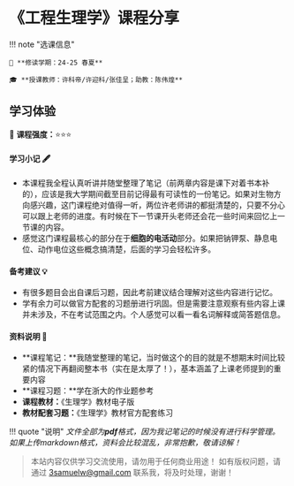 # 《工程生理学》课程分享

!!! note "选课信息"

	🔖 **修读学期：24-25 春夏**
	
	🎓 **授课教师：许科帝/许迎科/张佳呈；助教：陈伟煌**

## 学习体验

🧠 **课程强度：**⭐⭐⭐

#### 学习小记 🖋️

- 本课程我全程认真听讲并随堂整理了笔记（前两章内容是课下对着书本补的），应该是我大学期间截至目前记得最有可读性的一份笔记。如果对生物方向感兴趣，这门课程绝对值得一听，两位许老师讲的都挺清楚的，只要不分心可以跟上老师的进度。有时候在下一节课开头老师还会花一些时间来回忆上一节课的内容。
- 感觉这门课程最核心的部分在于**细胞的电活动**部分。如果把钠钾泵、静息电位、动作电位这些概念搞清楚，后面的学习会轻松许多。

#### 备考建议 💡

- 有很多题目会出自课后习题，因此考前建议结合理解对这些内容进行记忆。
- 学有余力可以做官方配套的习题册进行巩固。但是需要注意观察有些内容上课并未涉及，不在考试范围之内。个人感觉可以看一看名词解释或简答题信息。

#### 资料说明 📎

- **课程笔记：**我随堂整理的笔记，当时做这个的目的就是不想期末时间比较紧的情况下再翻阅整本书（实在是太厚了！），基本涵盖了上课老师提到的重要内容
- **课程习题：**学在浙大的作业题参考
- **课程教材：**《生理学》教材电子版
- **教材配套习题：**《生理学》教材官方配套练习

!!! quote "说明"
	*文件全部为**pdf**格式，因为我记笔记的时候没有进行科学管理。如果上传markdown格式，资料会比较混乱，非常抱歉，敬请谅解！*

> 本站内容仅供学习交流使用，请勿用于任何商业用途！
如有版权问题，请通过 [3samuelw@gmail.com](mailto:3samuelw@gmail.com) 联系我，将及时处理，谢谢！
